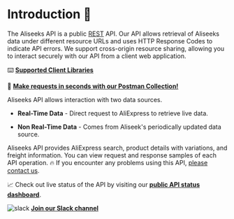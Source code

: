 # Introduction 👋

The Aliseeks API is a public [REST](https://en.wikipedia.org/wiki/Representational_state_transfer) API. Our API allows retrieval of Aliseeks
data under different resource URLs and uses HTTP Response Codes to indicate API errors. We support cross-origin resource sharing,
allowing you to interact securely with our API from a client web application.

⌨️ **[Supported Client Libraries](#getting-started)**

🏃 **[Make requests in seconds with our Postman Collection!](https://documenter.getpostman.com/view/3150332/RznFqeQE)**

Aliseeks API allows interaction with two data sources.

* **Real-Time Data** - Direct request to AliExpress to retrieve live data.

* **Non Real-Time Data** - Comes from Aliseek's periodically updated data source.

Aliseeks API provides AliExpress search, product details with variations, and freight information. You can view request
and response samples of each API operation. 🔥 If you encounter any problems using this API, [please
contact us](#support).

📈 Check out live status of the API by visiting our [**public API status dashboard**](https://status.aliseeks.com/d/yYBGQYEiz/aliseeks-api-status?refresh=10s&orgId=2&kiosk=1).

![slack](slack_16.png) [**Join our Slack channel**](https://join.slack.com/t/aliseeks/shared_invite/enQtNDg3NTQ1OTQ0MjExLWQwOTkyYjIxYjc1NjI0YjMwNTYzMmEyYTViMTlhNjhjOWNlMWIyOTNmNTViYzQzZmQ5YzFiZTgxYjM3OWRkZmM)
